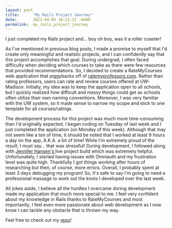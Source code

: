 ```yaml
---
layout: post
title:      "My Rails Project Journey"
date:       2021-04-05 18:21:12 -0400
permalink:  my_rails_project_journey
---
```


[](https://flic.kr/p/2kRmwMz)

I just completed my Rails project and... boy oh boy, was it a roller coaster! 

As I've mentioned in previous blog posts, I made a promise to myself that I'd create only meaningful and realistic projects, and I can confidently say that this project accomplishes that goal. During undergrad, I often faced difficulty when deciding which courses to take as there were few resources that provided recommendations. So, I decided to create a RateMyCourses web application that piggybacks off of [ratemyprofessors.com](https://www.ratemyprofessors.com). Rather than rating professors, users can rate and review courses offered at UW-Madison. Initially, my idea was to keep the application open to all schools, but I quickly realized how difficult and messy things could get as schools often utilize their own naming conventions. Moreover, I was very familiar with the UW system, so it made sense to narrow my scope and stick to one template for all courses/ratings. 

The development process for this project was much more time-consuming than I'd originally expected. I began coding on Tuesday of last week and I just completed the application (on Monday of this week). Although that may not seem like a ton of time, it should be noted that I worked at least 9 hours a day on the app, A.K.A. a lot of time! While I'm extremely proud of the result, I must say... that was stressful! During development, I followed along with [Jennifer Hansen's ](https://www.youtube.com/playlist?list=PLI_-ZfHw8Y6Vw6WQb9KRUsgBAqkkXKOPH) live project build which was extremely helpful. Unfortunately, I started having issues with Omniauth and my frustration level was quite high. Thankfully I got things working after hours of researching but then, of course, more errors. Overall, I probably spent at least 3 days debugging my program! So, it's safe to say I'm going to need a professional massage to work out the knots I developed over the last week. 

All jokes aside, I believe all the hurdles I overcame during development made my application that much more special to me. I feel very confident about my knowledge in Rails thanks to RateMyCourses and most importantly, I feel even more passionate about web development as I now know I can tackle any obstacle that is thrown my way.

Feel free to check out my [repo](https://github.com/lexisandoval/RateMyCourses.git)!
